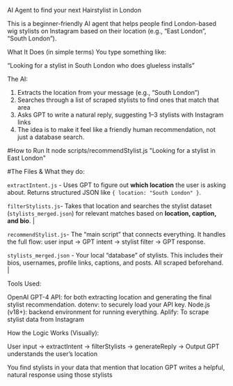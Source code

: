 AI Agent to find your next Hairstylist in London

This is a beginner-friendly AI agent that helps people find London-based wig stylists on Instagram based on their location (e.g., “East London”, “South London”).

What It Does (in simple terms)
You type something like:

“Looking for a stylist in South London who does glueless installs”

The AI:
1. Extracts the location from your message (e.g., “South London”)
2. Searches through a list of scraped stylists to find ones that match that area
3. Asks GPT to write a natural reply, suggesting 1–3 stylists with Instagram links
4. The idea is to make it feel like a friendly human recommendation, not just a database search.

#How to Run It
node scripts/recommendStylist.js "Looking for a stylist in East London"

#The Files & What they do:

`extractIntent.js` - Uses GPT to figure out **which location** the user is asking about. Returns structured JSON like `{ location: "South London" }`. 

`filterStylists.js`- Takes that location and searches the stylist dataset (`stylists_merged.json`) for relevant matches based on **location, caption, and bio**. |

`recommendStylist.js`-  The “main script” that connects everything. It handles the full flow: user input → GPT intent → stylist filter → GPT response.    

`stylists_merged.json` - Your local “database” of stylists. This includes their bios, usernames, profile links, captions, and posts. All scraped beforehand.          |


Tools Used:

OpenAI GPT-4 API: for both extracting location and generating the final stylist recommendation.
dotenv: to securely load your API key.
Node.js (v18+): backend environment for running everything.
Aplify: To scrape stylist data from Instagram 

How the Logic Works (Visually):

User input → extractIntent → filterStylists → generateReply → Output
GPT understands the user’s location

You find stylists in your data that mention that location
GPT writes a helpful, natural response using those stylists